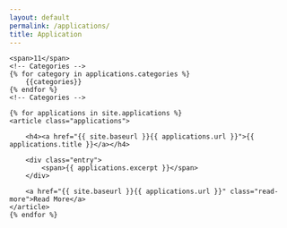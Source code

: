 ```yaml
---
layout: default
permalink: /applications/
title: Application
---
```


<div class="posts font-small">

    <span>11</span>
    <!-- Categories -->
    {% for category in applications.categories %}
        {{categories}}
    {% endfor %}
    <!-- Categories -->

    {% for applications in site.applications %}
    <article class="applications">

        <h4><a href="{{ site.baseurl }}{{ applications.url }}">{{ applications.title }}</a></h4>

        <div class="entry">
            <span>{{ applications.excerpt }}</span>
        </div>

        <a href="{{ site.baseurl }}{{ applications.url }}" class="read-more">Read More</a>
    </article>
    {% endfor %}
</div>
